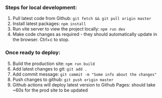 ### Steps for local development:
1. Pull latest code from Github: `git fetch && git pull origin master`
2. Install latest packages: `npm install`
3. Run vite server to view the project locally: `npm run dev`
4. Make code changes as required - they should automatically update in the browser. Ctrl+c to stop.

### Once ready to deploy:
5. Build the production site: `npm run build`
6. Add latest changes to git: `git add .`
7. Add commit message: `git commit -m "Some info about the changes"`
8. Push changes to github: `git push origin master`
9. Github actions will deploy latest version to Github Pages: should take ~60s for the prod site to be updated
